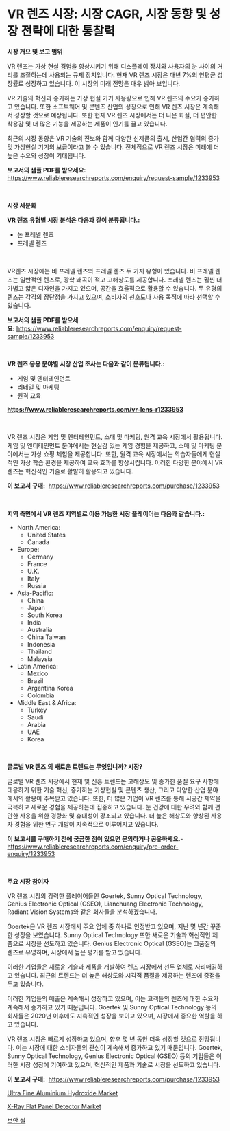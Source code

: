 <p><h1>VR 렌즈 시장: 시장 CAGR, 시장 동향 및 성장 전략에 대한 통찰력</h1></p><p><strong>시장 개요 및 보고 범위</strong></p>
<p><p>VR 렌즈는 가상 현실 경험을 향상시키기 위해 디스플레이 장치와 사용자의 눈 사이의 거리를 조절하는데 사용되는 규제 장치입니다. 현재 VR 렌즈 시장은 매년 7%의 연평균 성장률로 성장하고 있습니다. 이 시장의 미래 전망은 매우 밝아 보입니다.</p><p>VR 기술의 혁신과 증가하는 가상 현실 기기 사용량으로 인해 VR 렌즈의 수요가 증가하고 있습니다. 또한 소프트웨어 및 콘텐츠 산업의 성장으로 인해 VR 렌즈 시장은 계속해서 성장할 것으로 예상됩니다. 또한 현재 VR 렌즈 시장에서는 더 나은 화질, 더 편안한 착용감 및 더 많은 기능을 제공하는 제품이 인기를 끌고 있습니다.</p><p>최근의 시장 동향은 VR 기술의 진보와 함께 다양한 신제품의 출시, 산업간 협력의 증가 및 가상현실 기기의 보급이라고 볼 수 있습니다. 전체적으로 VR 렌즈 시장은 미래에 더 높은 수요와 성장이 기대됩니다.</p></p>
<p><strong>보고서의 샘플 PDF를 받으세요:</strong> <a href="https://www.reliableresearchreports.com/enquiry/request-sample/1233953">https://www.reliableresearchreports.com/enquiry/request-sample/1233953</a></p>
<p>&nbsp;</p>
<p><strong>시장 세분화</strong></p>
<p><strong>VR 렌즈 유형별 시장 분석은 다음과 같이 분류됩니다.:</strong></p>
<p><ul><li>논 프레넬 렌즈</li><li>프레넬 렌즈</li></ul></p>
<p>&nbsp;</p>
<p><p>VR렌즈 시장에는 비 프레넬 렌즈와 프레넬 렌즈 두 가지 유형이 있습니다. 비 프레넬 렌즈는 일반적인 렌즈로, 광학 왜곡이 적고 고해상도를 제공합니다. 프레넬 렌즈는 훨씬 더 가볍고 얇은 디자인을 가지고 있으며, 공간을 효율적으로 활용할 수 있습니다. 두 유형의 렌즈는 각각의 장단점을 가지고 있으며, 소비자의 선호도나 사용 목적에 따라 선택할 수 있습니다.</p></p>
<p><strong>보고서의 샘플 PDF를 받으세요:</strong>&nbsp;<a href="https://www.reliableresearchreports.com/enquiry/request-sample/1233953">https://www.reliableresearchreports.com/enquiry/request-sample/1233953</a></p>
<p>&nbsp;</p>
<p><strong> VR 렌즈 응용 분야별 시장 산업 조사는 다음과 같이 분류됩니다.:</strong></p>
<p><ul><li>게임 및 엔터테인먼트</li><li>리테일 및 마케팅</li><li>원격 교육</li></ul></p>
<p><strong><a href="https://www.reliableresearchreports.com/vr-lens-r1233953">https://www.reliableresearchreports.com/vr-lens-r1233953</a></strong></p>
<p>&nbsp;</p>
<p><p>VR 렌즈 시장은 게임 및 엔터테인먼트, 소매 및 마케팅, 원격 교육 시장에서 활용됩니다. 게임 및 엔터테인먼트 분야에서는 현실감 있는 게임 경험을 제공하고, 소매 및 마케팅 분야에서는 가상 쇼핑 체험을 제공합니다. 또한, 원격 교육 시장에서는 학습자들에게 현실적인 가상 학습 환경을 제공하여 교육 효과를 향상시킵니다. 이러한 다양한 분야에서 VR 렌즈는 혁신적인 기술로 활발히 활용되고 있습니다.</p></p>
<p><strong>이 보고서 구매:</strong>&nbsp; <a href="https://www.reliableresearchreports.com/purchase/1233953">https://www.reliableresearchreports.com/purchase/1233953</a></p>
<p>&nbsp;</p>
<p><strong>지역 측면에서 VR 렌즈 지역별로 이용 가능한 시장 플레이어는 다음과 같습니다.:</strong></p>
<p><ul>
    <li>
        North America:
        <ul>
            <li>United States</li>
            <li>Canada</li>
        </ul>
    </li>
    <li>
        Europe:
        <ul>
            <li>Germany</li>
            <li>France</li>
            <li>U.K.</li>
            <li>Italy</li>
            <li>Russia</li>
        </ul>
    </li>
    <li>
        Asia-Pacific:
        <ul>
            <li>China</li>
            <li>Japan</li>
            <li>South Korea</li>
            <li>India</li>
            <li>Australia</li>
            <li>China Taiwan</li>
            <li>Indonesia</li>
            <li>Thailand</li>
            <li>Malaysia</li>
        </ul>
    </li>
    <li>
        Latin America:
        <ul>
            <li>Mexico</li>
            <li>Brazil</li>
            <li>Argentina Korea</li>
            <li>Colombia</li>
        </ul>
    </li>
    <li>
        Middle East & Africa:
        <ul>
            <li>Turkey</li>
            <li>Saudi</li>
            <li>Arabia</li>
            <li>UAE</li>
            <li>Korea</li>
        </ul>
    </li>
    </ul></p>
<p>&nbsp;</p>
<p><strong>글로벌 VR 렌즈 의 새로운 트렌드는 무엇입니까? 시장?</strong></p>
<p><p>글로벌 VR 렌즈 시장에서 현재 및 신흥 트렌드는 고해상도 및 증가한 품질 요구 사항에 대응하기 위한 기술 혁신, 증가하는 가상현실 및 콘텐츠 생산, 그리고 다양한 산업 분야에서의 활용이 주목받고 있습니다. 또한, 더 많은 기업이 VR 렌즈를 통해 시공간 제약을 극복하고 새로운 경험을 제공하는데 집중하고 있습니다. 눈 건강에 대한 우려와 함께 편안한 사용을 위한 경량화 및 휴대성이 강조되고 있습니다. 더 높은 해상도와 향상된 사용자 경험을 위한 연구 개발이 지속적으로 이루어지고 있습니다.</p></p>
<p><strong>이 보고서를 구매하기 전에 궁금한 점이 있으면 문의하거나 공유하세요.</strong>- <a href="https://www.reliableresearchreports.com/enquiry/pre-order-enquiry/1233953">https://www.reliableresearchreports.com/enquiry/pre-order-enquiry/1233953</a></p>
<p>&nbsp;</p>
<p><strong>주요 시장 참여자</strong></p>
<p><p>VR 렌즈 시장의 강력한 플레이어들인 Goertek, Sunny Optical Technology, Genius Electronic Optical (GSEO), Lianchuang Electronic Technology, Radiant Vision Systems와 같은 회사들을 분석하겠습니다. </p><p>Goertek은 VR 렌즈 시장에서 주요 업체 중 하나로 인정받고 있으며, 지난 몇 년간 꾸준한 성장을 보였습니다. Sunny Optical Technology 또한 새로운 기술과 혁신적인 제품으로 시장을 선도하고 있습니다. Genius Electronic Optical (GSEO)는 고품질의 렌즈로 유명하며, 시장에서 높은 평가를 받고 있습니다. </p><p>이러한 기업들은 새로운 기술과 제품을 개발하여 렌즈 시장에서 선두 업체로 자리매김하고 있습니다. 최근의 트렌드는 더 높은 해상도와 시각적 품질을 제공하는 렌즈에 중점을 두고 있습니다. </p><p>이러한 기업들의 매출은 계속해서 성장하고 있으며, 이는 고객들의 렌즈에 대한 수요가 계속해서 증가하고 있기 때문입니다. Goertek 및 Sunny Optical Technology 등의 회사들은 2020년 이후에도 지속적인 성장을 보이고 있으며, 시장에서 중요한 역할을 하고 있습니다. </p><p>VR 렌즈 시장은 빠르게 성장하고 있으며, 향후 몇 년 동안 더욱 성장할 것으로 전망됩니다. 이는 시장에 대한 소비자들의 관심이 계속해서 증가하고 있기 때문입니다. Goertek, Sunny Optical Technology, Genius Electronic Optical (GSEO) 등의 기업들은 이러한 시장 성장에 기여하고 있으며, 혁신적인 제품과 기술로 시장을 선도하고 있습니다.</p></p>
<p><strong>이 보고서 구매:</strong>&nbsp;&nbsp;<a href="https://www.reliableresearchreports.com/purchase/1233953">https://www.reliableresearchreports.com/purchase/1233953</a></p>
<p><p><a href="https://simplistic-meeting-7ee.notion.site/Ultra-Fine-Aluminium-Hydroxide-Market-Exploring-Market-Share-Market-Trends-and-Future-Growth-57dde5f99523486aa0c9473314186f63">Ultra Fine Aluminium Hydroxide Market</a></p><p><a href="https://github.com/Sinjinluong3e0awx2m195k76/Market-Research-Report-List-2/blob/main/x-ray-flat-panel-detector-market.md">X-Ray Flat Panel Detector Market</a></p><p><a href="https://github.com/darrellockm3ytan895656/Market-Research-Report-List-1/blob/main/802114724745.md">보안 씰</a></p></p>
